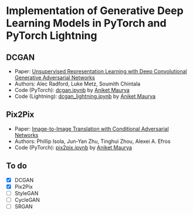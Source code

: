 # Implementation of Generative Deep Learning Models in PyTorch and PyTorch Lightning

## DCGAN
- Paper: [Unsupervised Representation Learning with Deep Convolutional Generative Adversarial Networks](https://arxiv.org/abs/1511.06434)
- Authors: Alec Radford, Luke Metz, Soumith Chintala
- Code (PyTorch): [dcgan.ipynb](DCGAN/dcgan.ipynb) by [Aniket Maurya](http://aniketmaurya.ml)
- Code (Lightning): [dcgan_lightning.ipynb](DCGAN/dcgan_lightning.ipynb) by [Aniket Maurya](http://aniketmaurya.ml)

## Pix2Pix
- Paper: [Image-to-Image Translation with Conditional Adversarial Networks](https://arxiv.org/abs/1611.07004)
- Authors: Phillip Isola, Jun-Yan Zhu, Tinghui Zhou, Alexei A. Efros
- Code (PyTorch): [pix2pix.ipynb](pix2pix/Pix2Pix_pytorch.ipynb) by [Aniket Maurya](http://aniketmaurya.ml)



## To do
- [x] DCGAN
- [x] Pix2Pix
- [ ] StyleGAN
- [ ] CycleGAN
- [ ] SRGAN
